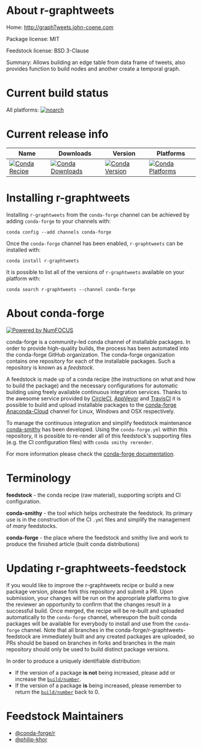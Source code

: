 <!--
# -*- mode: jinja -*-
-->

About r-graphtweets
===================

Home: http://graphTweets.john-coene.com

Package license: MIT

Feedstock license: BSD 3-Clause

Summary: Allows building an edge table from data frame of tweets,  also provides function to build nodes and another create a temporal graph.



Current build status
====================

All platforms:
[![noarch](https://img.shields.io/circleci/project/github/conda-forge/r-graphtweets-feedstock/master.svg?label=noarch)](https://circleci.com/gh/conda-forge/r-graphtweets-feedstock)

Current release info
====================

| Name | Downloads | Version | Platforms |
| --- | --- | --- | --- |
| [![Conda Recipe](https://img.shields.io/badge/recipe-r--graphtweets-green.svg)](https://anaconda.org/conda-forge/r-graphtweets) | [![Conda Downloads](https://img.shields.io/conda/dn/conda-forge/r-graphtweets.svg)](https://anaconda.org/conda-forge/r-graphtweets) | [![Conda Version](https://img.shields.io/conda/vn/conda-forge/r-graphtweets.svg)](https://anaconda.org/conda-forge/r-graphtweets) | [![Conda Platforms](https://img.shields.io/conda/pn/conda-forge/r-graphtweets.svg)](https://anaconda.org/conda-forge/r-graphtweets) |

Installing r-graphtweets
========================

Installing `r-graphtweets` from the `conda-forge` channel can be achieved by adding `conda-forge` to your channels with:

```
conda config --add channels conda-forge
```

Once the `conda-forge` channel has been enabled, `r-graphtweets` can be installed with:

```
conda install r-graphtweets
```

It is possible to list all of the versions of `r-graphtweets` available on your platform with:

```
conda search r-graphtweets --channel conda-forge
```


About conda-forge
=================

[![Powered by NumFOCUS](https://img.shields.io/badge/powered%20by-NumFOCUS-orange.svg?style=flat&colorA=E1523D&colorB=007D8A)](http://numfocus.org)

conda-forge is a community-led conda channel of installable packages.
In order to provide high-quality builds, the process has been automated into the
conda-forge GitHub organization. The conda-forge organization contains one repository
for each of the installable packages. Such a repository is known as a *feedstock*.

A feedstock is made up of a conda recipe (the instructions on what and how to build
the package) and the necessary configurations for automatic building using freely
available continuous integration services. Thanks to the awesome service provided by
[CircleCI](https://circleci.com/), [AppVeyor](https://www.appveyor.com/)
and [TravisCI](https://travis-ci.org/) it is possible to build and upload installable
packages to the [conda-forge](https://anaconda.org/conda-forge)
[Anaconda-Cloud](https://anaconda.org/) channel for Linux, Windows and OSX respectively.

To manage the continuous integration and simplify feedstock maintenance
[conda-smithy](https://github.com/conda-forge/conda-smithy) has been developed.
Using the ``conda-forge.yml`` within this repository, it is possible to re-render all of
this feedstock's supporting files (e.g. the CI configuration files) with ``conda smithy rerender``.

For more information please check the [conda-forge documentation](https://conda-forge.org/docs/).

Terminology
===========

**feedstock** - the conda recipe (raw material), supporting scripts and CI configuration.

**conda-smithy** - the tool which helps orchestrate the feedstock.
                   Its primary use is in the construction of the CI ``.yml`` files
                   and simplify the management of *many* feedstocks.

**conda-forge** - the place where the feedstock and smithy live and work to
                  produce the finished article (built conda distributions)


Updating r-graphtweets-feedstock
================================

If you would like to improve the r-graphtweets recipe or build a new
package version, please fork this repository and submit a PR. Upon submission,
your changes will be run on the appropriate platforms to give the reviewer an
opportunity to confirm that the changes result in a successful build. Once
merged, the recipe will be re-built and uploaded automatically to the
`conda-forge` channel, whereupon the built conda packages will be available for
everybody to install and use from the `conda-forge` channel.
Note that all branches in the conda-forge/r-graphtweets-feedstock are
immediately built and any created packages are uploaded, so PRs should be based
on branches in forks and branches in the main repository should only be used to
build distinct package versions.

In order to produce a uniquely identifiable distribution:
 * If the version of a package **is not** being increased, please add or increase
   the [``build/number``](https://conda.io/docs/user-guide/tasks/build-packages/define-metadata.html#build-number-and-string).
 * If the version of a package **is** being increased, please remember to return
   the [``build/number``](https://conda.io/docs/user-guide/tasks/build-packages/define-metadata.html#build-number-and-string)
   back to 0.

Feedstock Maintainers
=====================

* [@conda-forge/r](https://github.com/conda-forge/r/)
* [@philip-khor](https://github.com/philip-khor/)

